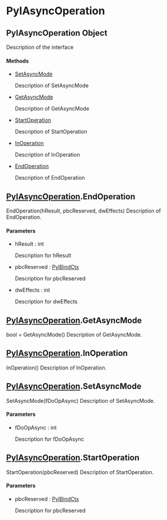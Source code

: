# PyIAsyncOperation


## PyIAsyncOperation Object

Description of the interface

#### Methods

  - [SetAsyncMode](PyIAsyncOperation.md#pyiasyncoperationsetasyncmode)

    Description of SetAsyncMode&nbsp;

  - [GetAsyncMode](PyIAsyncOperation.md#pyiasyncoperationgetasyncmode)

    Description of GetAsyncMode&nbsp;

  - [StartOperation](PyIAsyncOperation.md#pyiasyncoperationstartoperation)

    Description of StartOperation&nbsp;

  - [InOperation](PyIAsyncOperation.md#pyiasyncoperationinoperation)

    Description of InOperation&nbsp;

  - [EndOperation](PyIAsyncOperation.md#pyiasyncoperationendoperation)

    Description of EndOperation&nbsp;


## [PyIAsyncOperation](PyIAsyncOperation.md#pyiasyncoperation)\.EndOperation

EndOperation\(hResult, pbcReserved, dwEffects\)
Description of EndOperation\.

#### Parameters

  - hResult : int

    Description for hResult

  - pbcReserved : [PyIBindCtx](PyIBindCtx.md)

    Description for pbcReserved

  - dwEffects : int

    Description for dwEffects


## [PyIAsyncOperation](PyIAsyncOperation.md#pyiasyncoperation)\.GetAsyncMode

bool = GetAsyncMode\(\)
Description of GetAsyncMode\.


## [PyIAsyncOperation](PyIAsyncOperation.md#pyiasyncoperation)\.InOperation

InOperation\(\)
Description of InOperation\.


## [PyIAsyncOperation](PyIAsyncOperation.md#pyiasyncoperation)\.SetAsyncMode

SetAsyncMode\(fDoOpAsync\)
Description of SetAsyncMode\.

#### Parameters

  - fDoOpAsync : int

    Description for fDoOpAsync


## [PyIAsyncOperation](PyIAsyncOperation.md#pyiasyncoperation)\.StartOperation

StartOperation\(pbcReserved\)
Description of StartOperation\.

#### Parameters

  - pbcReserved : [PyIBindCtx](PyIBindCtx.md)

    Description for pbcReserved